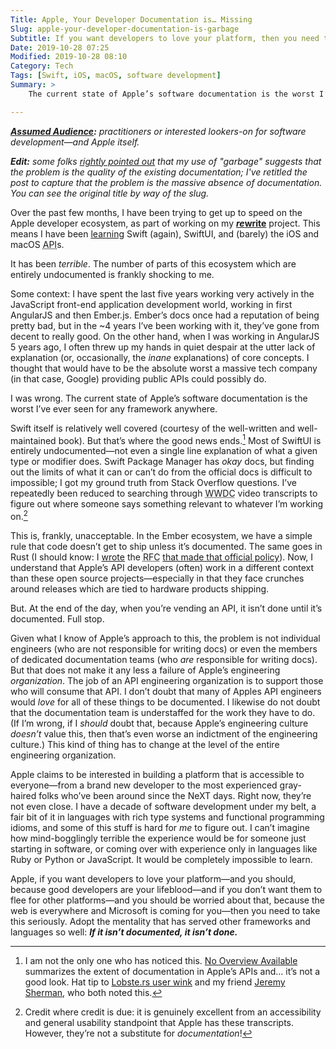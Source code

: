 ```yaml
---
Title: Apple, Your Developer Documentation is… Missing
Slug: apple-your-developer-documentation-is-garbage
Subtitle: If you want developers to love your platform, then you need to take this seriously. If it isn’t documented, it isn’t done.
Date: 2019-10-28 07:25
Modified: 2019-10-28 08:10
Category: Tech
Tags: [Swift, iOS, macOS, software development]
Summary: >
    The current state of Apple’s software documentation is the worst I’ve ever seen for any framework anywhere. Apple needs to fix this—now.

---
```


<i><b>[Assumed Audience][aa]:</b> practitioners or interested lookers-on for software development—and Apple itself.</i>

[aa]: https://v4.chriskrycho.com/2018/assumed-audiences.html

<i class=editorial><b>Edit:</b> some folks [rightly pointed out][hn] that my use of "garbage" suggests that the problem is the quality of the existing documentation; I've retitled the post to capture that the problem is the *massive absence* of documentation. You can see the original title by way of the slug.</i>

[hn]: https://news.ycombinator.com/item?id=21377100

Over the past few months, I have been trying to get up to speed on the Apple developer ecosystem, as part of working on my [<b><i>re</i>write</b>][rewrite] project. This means I have been [learning] Swift (again), SwiftUI, and (barely) the iOS and macOS <abbr title='application programming interface'>API</abbr>s.

It has been *terrible*. The number of parts of this ecosystem which are entirely undocumented is frankly shocking to me.

Some context: I have spent the last five years working very actively in the JavaScript front-end application development world, working in first AngularJS and then Ember.js. Ember’s docs once had a reputation of being pretty bad, but in the ~4 years I’ve been working with it, they’ve gone from decent to really good. On the other hand, when I was working in AngularJS 5 years ago, I often threw up my hands in quiet despair at the utter lack of explanation (or, occasionally, the *inane* explanations) of core concepts. I thought that would have to be the absolute worst a massive tech company (in that case, Google) providing public <abbr>API</abbr>s could possibly do.

I was wrong. The current state of Apple’s software documentation is the worst I’ve ever seen for any framework anywhere.

Swift itself is relatively well covered (courtesy of the well-written and well-maintained book). But that’s where the good news ends.[^not-just-me] Most of SwiftUI is entirely undocumented—not even a single line explanation of what a given type or modifier does. Swift Package Manager has *okay* docs, but finding out the limits of what it can or can’t do from the official docs is difficult to impossible; I got my ground truth from Stack Overflow questions. I’ve repeatedly been reduced to searching through <abbr title='World Wide Developer Conference'>WWDC</abbr> video transcripts to figure out where someone says something relevant to whatever I’m working on.[^transcripts]

This is, frankly, unacceptable. In the Ember ecosystem, we have a simple rule that code doesn’t get to ship unless it’s documented. The same goes in Rust (I should know: I [wrote][docs-rfc-PR] the <abbr title='request for comments'>RFC</abbr> [that made that official policy][docs-rfc-text]). Now, I understand that Apple’s <abbr>API</abbr> developers (often) work in a different context than these open source projects—especially in that they face crunches around releases which are tied to hardware products shipping.

But. At the end of the day, when you’re vending an <abbr>API</abbr>, it isn’t done until it’s documented. Full stop.

Given what I know of Apple’s approach to this, the problem is not individual engineers (who are not responsible for writing docs) or even the members of dedicated documentation teams (who *are* responsible for writing docs). But that does not make it any less a failure of Apple’s engineering *organization*. The job of an <abbr>API</abbr> engineering organization is to support those who will consume that <abbr>API</abbr>. I don’t doubt that many of Apples <abbr>API</abbr> engineers would *love* for all of these things to be documented. I likewise do not doubt that the documentation team is understaffed for the work they have to do. (If I’m wrong, if I *should* doubt that, because Apple’s engineering culture *doesn’t* value this, then that’s even worse an indictment of the engineering culture.) This kind of thing has to change at the level of the entire engineering organization.

Apple claims to be interested in building a platform that is accessible to everyone—from a brand new developer to the most experienced gray-haired folks who’ve been around since the NeXT days. Right now, they’re not even close. I have a decade of software development under my belt, a fair bit of it in languages with rich type systems and functional programming idioms, and some of this stuff is hard for *me* to figure out. I can’t imagine how mind-bogglingly terrible the experience would be for someone just starting in software, or coming over with experience only in languages like Ruby or Python or JavaScript. It would be completely impossible to learn.

Apple, if you want developers to love your platform—and you should, because good developers are your lifeblood—and if you don’t want them to flee for other platforms—and you should be worried about that, because the web is everywhere and Microsoft is coming for you—then you need to take this seriously. Adopt the mentality that has served other frameworks and languages so well: ***If it isn’t documented, it isn’t done.***

[learning]: https://v4.chriskrycho.com/2019/rewrite-dev-journal-how-progress-doesnt-feel.html
[rewrite]: https://rewrite.software
[docs-rfc-PR]: https://github.com/rust-lang/rfcs/pull/1636
[docs-rfc-text]: https://rust-lang.github.io/rfcs/1636-document_all_features.html

[^not-just-me]: I am not the only one who has noticed this. [No Overview Available](https://nooverviewavailable.com) summarizes the extent of documentation in Apple’s <abbr>API</abbr>s and… it’s not a good look. Hat tip to [Lobste.rs user wink](https://lobste.rs/u/wink) and my friend [Jeremy Sherman](https://jeremywsherman.com), who both noted this.

[^transcripts]: Credit where credit is due: it is genuinely excellent from an accessibility and general usability standpoint that Apple has these transcripts. However, they’re not a substitute for *documentation*!
